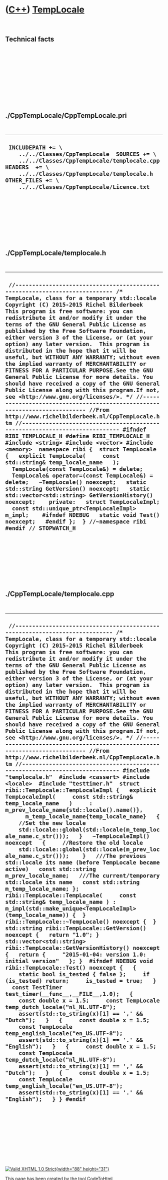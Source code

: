 



 

 

 

 

 

([C++](Cpp.htm)) [TempLocale](CppTempLocale.htm)
================================================

 

Technical facts
---------------

 

 

 

 

 

 

./CppTempLocale/CppTempLocale.pri
---------------------------------

 

  --------------------------------------------------------------------------------------------------------------------------------------------------------------------------------------------------------------------------------------------
  ` INCLUDEPATH += \     ../../Classes/CppTempLocale  SOURCES += \     ../../Classes/CppTempLocale/templocale.cpp  HEADERS  += \     ../../Classes/CppTempLocale/templocale.h  OTHER_FILES += \     ../../Classes/CppTempLocale/Licence.txt`
  --------------------------------------------------------------------------------------------------------------------------------------------------------------------------------------------------------------------------------------------

 

 

 

 

 

./CppTempLocale/templocale.h
----------------------------

 

  ---------------------------------------------------------------------------------------------------------------------------------------------------------------------------------------------------------------------------------------------------------------------------------------------------------------------------------------------------------------------------------------------------------------------------------------------------------------------------------------------------------------------------------------------------------------------------------------------------------------------------------------------------------------------------------------------------------------------------------------------------------------------------------------------------------------------------------------------------------------------------------------------------------------------------------------------------------------------------------------------------------------------------------------------------------------------------------------------------------------------------------------------------------------------------------------------------------------------------------------------------------------------------------------------------------------------------------------------------------------------------------------------------------------------------------------------------------------------------------------------------------------------------------------------------------------------------------------------------------------------------------------------------------------------------------------------
  ` //--------------------------------------------------------------------------- /* TempLocale, class for a temporary std::locale Copyright (C) 2015-2015 Richel Bilderbeek  This program is free software: you can redistribute it and/or modify it under the terms of the GNU General Public License as published by the Free Software Foundation, either version 3 of the License, or (at your option) any later version.  This program is distributed in the hope that it will be useful, but WITHOUT ANY WARRANTY; without even the implied warranty of MERCHANTABILITY or FITNESS FOR A PARTICULAR PURPOSE.See the GNU General Public License for more details. You should have received a copy of the GNU General Public License along with this program.If not, see <http://www.gnu.org/licenses/>. */ //--------------------------------------------------------------------------- //From http://www.richelbilderbeek.nl/CppTempLocale.htm //--------------------------------------------------------------------------- #ifndef RIBI_TEMPLOCALE_H #define RIBI_TEMPLOCALE_H  #include <string> #include <vector> #include <memory>  namespace ribi {  struct TempLocale {   explicit TempLocale(     const std::string& temp_locale_name   );   TempLocale(const TempLocale&) = delete;   TempLocale& operator=(const TempLocale&) = delete;   ~TempLocale() noexcept;   static std::string GetVersion() noexcept;   static std::vector<std::string> GetVersionHistory() noexcept;    private:   struct TempLocaleImpl;   const std::unique_ptr<TempLocaleImpl> m_impl;    #ifndef NDEBUG   static void Test() noexcept;   #endif };  } //~namespace ribi  #endif // STOPWATCH_H`
  ---------------------------------------------------------------------------------------------------------------------------------------------------------------------------------------------------------------------------------------------------------------------------------------------------------------------------------------------------------------------------------------------------------------------------------------------------------------------------------------------------------------------------------------------------------------------------------------------------------------------------------------------------------------------------------------------------------------------------------------------------------------------------------------------------------------------------------------------------------------------------------------------------------------------------------------------------------------------------------------------------------------------------------------------------------------------------------------------------------------------------------------------------------------------------------------------------------------------------------------------------------------------------------------------------------------------------------------------------------------------------------------------------------------------------------------------------------------------------------------------------------------------------------------------------------------------------------------------------------------------------------------------------------------------------------------------

 

 

 

 

 

./CppTempLocale/templocale.cpp
------------------------------

 

  ---------------------------------------------------------------------------------------------------------------------------------------------------------------------------------------------------------------------------------------------------------------------------------------------------------------------------------------------------------------------------------------------------------------------------------------------------------------------------------------------------------------------------------------------------------------------------------------------------------------------------------------------------------------------------------------------------------------------------------------------------------------------------------------------------------------------------------------------------------------------------------------------------------------------------------------------------------------------------------------------------------------------------------------------------------------------------------------------------------------------------------------------------------------------------------------------------------------------------------------------------------------------------------------------------------------------------------------------------------------------------------------------------------------------------------------------------------------------------------------------------------------------------------------------------------------------------------------------------------------------------------------------------------------------------------------------------------------------------------------------------------------------------------------------------------------------------------------------------------------------------------------------------------------------------------------------------------------------------------------------------------------------------------------------------------------------------------------------------------------------------------------------------------------------------------------------------------------------------------------------------------------------------------------------------------------------------------------------------------------------------------------------------------------------------------------------------------------------------------------------------------------------------------------------------------------------------------------------------------------------------------------------------------------------------------------------------------------------------------------------------------------------------------------------------------------------------------------------------------------------------------------------------------------------------------------------------------------------------------------------------------------------------
  ` //--------------------------------------------------------------------------- /* TempLocale, class for a temporary std::locale Copyright (C) 2015-2015 Richel Bilderbeek  This program is free software: you can redistribute it and/or modify it under the terms of the GNU General Public License as published by the Free Software Foundation, either version 3 of the License, or (at your option) any later version.  This program is distributed in the hope that it will be useful, but WITHOUT ANY WARRANTY; without even the implied warranty of MERCHANTABILITY or FITNESS FOR A PARTICULAR PURPOSE.See the GNU General Public License for more details. You should have received a copy of the GNU General Public License along with this program.If not, see <http://www.gnu.org/licenses/>. */ //--------------------------------------------------------------------------- //From http://www.richelbilderbeek.nl/CppTempLocale.htm //--------------------------------------------------------------------------- #include "templocale.h"  #include <cassert> #include <locale>  #include "testtimer.h"  struct ribi::TempLocale::TempLocaleImpl {   explicit TempLocaleImpl(     const std::string& temp_locale_name   )     : m_prev_locale_name{std::locale().name()},       m_temp_locale_name{temp_locale_name}   {     //Set the new locale     std::locale::global(std::locale(m_temp_locale_name.c_str()));   }   ~TempLocaleImpl() noexcept   {     //Restore the old locale     std::locale::global(std::locale(m_prev_locale_name.c_str()));    }   ///The previous std::locale its name (before TempLocale became active)   const std::string m_prev_locale_name;   ///The current/temporary std::locale its name   const std::string m_temp_locale_name; };  ribi::TempLocale::TempLocale(     const std::string& temp_locale_name ) : m_impl(std::make_unique<TempLocaleImpl>(temp_locale_name)) {  }  ribi::TempLocale::~TempLocale() noexcept {  }  std::string ribi::TempLocale::GetVersion() noexcept {   return "1.0"; }  std::vector<std::string> ribi::TempLocale::GetVersionHistory() noexcept {   return {     "2015-01-04: version 1.0: initial version"   }; }  #ifndef NDEBUG void ribi::TempLocale::Test() noexcept {   {     static bool is_tested { false };     if (is_tested) return;     is_tested = true;   }   const TestTimer test_timer(__func__,__FILE__,1.0);   {     const double x = 1.5;     const TempLocale temp_dutch_locale("nl_NL.UTF-8");     assert(std::to_string(x)[1] == ',' && "Dutch");   }   {     const double x = 1.5;     const TempLocale temp_english_locale("en_US.UTF-8");     assert(std::to_string(x)[1] == '.' && "English");   }   {     const double x = 1.5;     const TempLocale temp_dutch_locale("nl_NL.UTF-8");     assert(std::to_string(x)[1] == ',' && "Dutch");   }   {     const double x = 1.5;     const TempLocale temp_english_locale("en_US.UTF-8");     assert(std::to_string(x)[1] == '.' && "English");   } } #endif`
  ---------------------------------------------------------------------------------------------------------------------------------------------------------------------------------------------------------------------------------------------------------------------------------------------------------------------------------------------------------------------------------------------------------------------------------------------------------------------------------------------------------------------------------------------------------------------------------------------------------------------------------------------------------------------------------------------------------------------------------------------------------------------------------------------------------------------------------------------------------------------------------------------------------------------------------------------------------------------------------------------------------------------------------------------------------------------------------------------------------------------------------------------------------------------------------------------------------------------------------------------------------------------------------------------------------------------------------------------------------------------------------------------------------------------------------------------------------------------------------------------------------------------------------------------------------------------------------------------------------------------------------------------------------------------------------------------------------------------------------------------------------------------------------------------------------------------------------------------------------------------------------------------------------------------------------------------------------------------------------------------------------------------------------------------------------------------------------------------------------------------------------------------------------------------------------------------------------------------------------------------------------------------------------------------------------------------------------------------------------------------------------------------------------------------------------------------------------------------------------------------------------------------------------------------------------------------------------------------------------------------------------------------------------------------------------------------------------------------------------------------------------------------------------------------------------------------------------------------------------------------------------------------------------------------------------------------------------------------------------------------------------------------------

 

 

 

 

 





 

[![Valid XHTML 1.0 Strict](valid-xhtml10.png){width="88"
height="31"}](http://validator.w3.org/check?uri=referer)

This page has been created by the [tool](Tools.htm)
[CodeToHtml](ToolCodeToHtml.htm)
